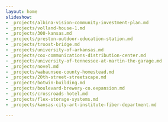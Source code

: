 ```yaml
---
layout: home
slideshow:
- _projects/albina-vision-community-investment-plan.md
- _projects/volland-house-1.md
- _projects/300-kansas.md
- _projects/preston-outdoor-education-station.md
- _projects/troost-bridge.md
- _projects/university-of-arkansas.md
- _projects/cox-communications-distribution-center.md
- _projects/university-of-tennessee-at-martin-the-garage.md
- _projects/novel.md
- _projects/wabaunsee-county-homestead.md
- _projects/20th-street-streetscape.md
- _projects/botwin-building.md
- _projects/boulevard-brewery-co.expansion.md
- _projects/crossroads-hotel.md
- _projects/flex-storage-systems.md
- _projects/kansas-city-art-institute-fiber-department.md

---
```


